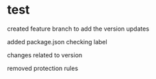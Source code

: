 # test


created feature branch to add the version updates


added package.json
checking label


changes related to version


removed protection rules
